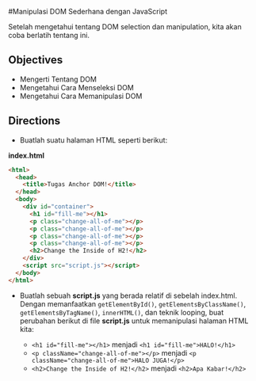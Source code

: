 #Manipulasi DOM Sederhana dengan JavaScript

Setelah mengetahui tentang DOM selection dan manipulation, kita akan coba berlatih tentang ini.

## Objectives

- Mengerti Tentang DOM
- Mengetahui Cara Menseleksi DOM
- Mengetahui Cara Memanipulasi DOM

## Directions

- Buatlah suatu halaman HTML seperti berikut:

**index.html**
```html
<html>
  <head>
    <title>Tugas Anchor DOM!</title>
  </head>
  <body>
    <div id="container">
      <h1 id="fill-me"></h1>
      <p class="change-all-of-me"></p>
      <p class="change-all-of-me"></p>
      <p class="change-all-of-me"></p>
      <p class="change-all-of-me"></p>
      <h2>Change the Inside of H2!</h2>
    </div>
    <script src="script.js"></script>
  </body>
</html>
```

- Buatlah sebuah **script.js** yang berada relatif di sebelah index.html. Dengan memanfaatkan `getElementById()`, `getElementsByClassName()`, `getElementsByTagName()`, `innerHTML()`, dan teknik looping, buat perubahan berikut di file **script.js** untuk memanipulasi halaman HTML kita:

  - `<h1 id="fill-me"></h1>` menjadi `<h1 id="fill-me">HALO!</h1>`
  - `<p className="change-all-of-me"></p>` menjadi `<p className="change-all-of-me">HALO JUGA!</p>`
  - `<h2>Change the Inside of H2!</h2>` menjadi `<h2>Apa Kabar!</h2>`